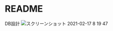 # README

DB設計
![スクリーンショット 2021-02-17 8 19 47](https://user-images.githubusercontent.com/55621861/108134177-0f40ba80-70f9-11eb-819a-0273550f392f.png)
